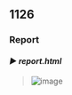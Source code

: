 ## 1126
### Report
#### *▶ report.html* 
> ![image](https://github.com/user-attachments/assets/db5f17de-10f8-4d53-b147-1402d2aca2a6)
